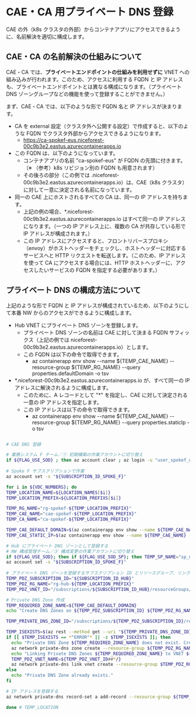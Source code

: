 # CAE・CA 用プライベート DNS 登録

CAE の外（k8s クラスタの外部）からコンテナアプリにアクセスできるように、名前解決を適切に構成します。

## CAE・CA の名前解決の仕組みについて

CAE・CA では、**プライベートエンドポイントの仕組みを利用せずに** VNET への組み込みが行われます。このため、アクセスに利用する FQDN と IP アドレスも、プライベートエンドポイントとは異なる構成になります。（プライベート DNS ゾーングループなどの機能を使って登録することができません。）

まず、CAE・CA では、以下のような形で FQDN 名と IP アドレスが決まります。

- CA を external 設定（クラスタ外へ公開する設定）で作成すると、以下のような FQDN でクラスタ外部からアクセスできるようになります。
  - https://ca-spokef-eus.niceforest-00c9b3e2.eastus.azurecontainerapps.io
- この FQDN は、以下のようになっています。
  - コンテナアプリの名前 "ca-spokef-eus" が FQDN の先頭に付きます。（※ （参考）k8s リビジョン別の FQDN も用意されます）
  - その後ろの部分（この例では .niceforest-00c9b3e2.eastus.azurecontainerapps.io）は、CAE（k8s クラスタ）に対して一意に決定される名前になっています。
- 同一の CAE 上にホストされるすべての CA は、同一の IP アドレスを持ちます。
  - 上記の例の場合、*.niceforest-00c9b3e2.eastus.azurecontainerapps.io はすべて同一の IP アドレスになります。（一つの IP アドレス上に、複数の CA が共存している形で IP アドレスが構成されます。）
  - この IP アドレスにアクセスすると、フロントリバースプロキシ（envoy）がホストヘッダーをチェックし、ホストヘッダーに対応するサービスへと HTTP リクエストを転送します。（このため、IP アドレスを使って CA にアクセスする場合には、HTTP ホストヘッダーに、アクセスしたいサービスの FQDN を指定する必要があります。）

## プライベート DNS の構成方法について

上記のような形で FQDN と IP アドレスが構成されているため、以下のようにして本番 NW からのアクセスができるように構成します。

- Hub VNET にプライベート DNS ゾーンを登録します。
  - プライベート DNS ゾーンの名前は CAE に対して決まる FQDN サフィックス（上記の例では niceforest-00c9b3e2.eastus.azurecontainerapps.io）とします。
  - この FQDN は以下の命令で取得できます。
    - az containerapp env show --name ${TEMP_CAE_NAME} --resource-group ${TEMP_RG_NAME} --query properties.defaultDomain -o tsv
- *.niceforest-00c9b3e2.eastus.azurecontainerapps.io が、すべて同一の IP アドレスに解決されるように構成します。
  - このために、A レコードとして "\*" を指定し、CAE に対して決定される一意の IP アドレスを指定します。
  - この IP アドレスは以下の命令で取得できます。
    - az containerapp env show --name ${TEMP_CAE_NAME} --resource-group ${TEMP_RG_NAME} --query properties.staticIp -o tsv

```bash

# CAE DNS 登録

# 業務システム F チーム／① 初期構築の作業アカウントに切り替え
if ${FLAG_USE_SOD} ; then az account clear ; az login -u "user_spokef_dev@${PRIMARY_DOMAIN_NAME}" -p "${ADMIN_PASSWORD}" ; fi
 
# Spoke F サブスクリプションで作業
az account set -s "${SUBSCRIPTION_ID_SPOKE_F}"

for i in ${VDC_NUMBERS}; do
TEMP_LOCATION_NAME=${LOCATION_NAMES[$i]}
TEMP_LOCATION_PREFIX=${LOCATION_PREFIXS[$i]}

TEMP_RG_NAME="rg-spokef-${TEMP_LOCATION_PREFIX}"
TEMP_CAE_NAME="cae-spokef-${TEMP_LOCATION_PREFIX}"
TEMP_CA_NAME="ca-spokef-${TEMP_LOCATION_PREFIX}"

TEMP_CAE_DEFAULT_DOMAIN=$(az containerapp env show --name ${TEMP_CAE_NAME} --resource-group ${TEMP_RG_NAME} --query properties.defaultDomain -o tsv)
TEMP_CAE_STATIC_IP=$(az containerapp env show --name ${TEMP_CAE_NAME} --resource-group ${TEMP_RG_NAME} --query properties.staticIp -o tsv)

# Hub にプライベート DNS ゾーンとして登録する
# NW 構成管理チーム／③ 構成変更の作業アカウントに切り替え
if ${FLAG_USE_SOD}; then if ${FLAG_USE_SOD_SP}; then TEMP_SP_NAME="sp_nw_change"; az login --service-principal --username ${SP_APP_IDS[${TEMP_SP_NAME}]} --password ${SP_PWDS[${TEMP_SP_NAME}]} --tenant ${PRIMARY_DOMAIN_NAME} --allow-no-subscriptions; else az account clear; az login -u "user_nw_change@${PRIMARY_DOMAIN_NAME}" -p "${ADMIN_PASSWORD}"; fi; fi
az account set -s "${SUBSCRIPTION_ID_SPOKE_F}"
 
# プライベート DNS ゾーンを登録するサブスクリプション ID とリソースグループ、リンク先 VNET
TEMP_PDZ_SUBSCRIPTION_ID="${SUBSCRIPTION_ID_HUB}"
TEMP_PDZ_RG_NAME="rg-hub-${TEMP_LOCATION_PREFIX}"
TEMP_PDZ_VNET_ID="/subscriptions/${SUBSCRIPTION_ID_HUB}/resourceGroups/rg-hub-${TEMP_LOCATION_PREFIX}/providers/Microsoft.Network/virtualNetworks/vnet-hub-${TEMP_LOCATION_PREFIX}"

# Private DNS Zone 作成
TEMP_REQUIRED_ZONE_NAME=${TEMP_CAE_DEFAULT_DOMAIN}
echo "Create DNS Zones on ${TEMP_PDZ_SUBSCRIPTION_ID} ${TEMP_PDZ_RG_NAME} : ${TEMP_REQUIRED_ZONE_NAME}"

TEMP_PRIVATE_DNS_ZONE_ID="/subscriptions/${TEMP_PDZ_SUBSCRIPTION_ID}/resourceGroups/${TEMP_PDZ_RG_NAME}/providers/Microsoft.Network/privateDnsZones/${TEMP_REQUIRED_ZONE_NAME}"

TEMP_ISEXISTS=$(az rest --method get --uri "${TEMP_PRIVATE_DNS_ZONE_ID}?api-version=2020-06-01" --query id -o tsv)
if [[ $TEMP_ISEXISTS == *"ERROR"* || -z $TEMP_ISEXISTS ]]; then
  echo "Private DNS Zone ${TEMP_REQUIRED_ZONE_NAME} does not exist. Creating Private DNS Zone on Subscription ${TEMP_PDZ_SUBSCRIPTION_ID}."
  az network private-dns zone create --resource-group ${TEMP_PDZ_RG_NAME} --name ${TEMP_REQUIRED_ZONE_NAME} --subscription "${TEMP_PDZ_SUBSCRIPTION_ID}"
  echo "Linking Private DNS Zones ${TEMP_REQUIRED_ZONE_NAME} to VNET ${TEMP_PDZ_VNET_ID}."
  TEMP_PDZ_VNET_NAME=${TEMP_PDZ_VNET_ID##*/}
  az network private-dns link vnet create --resource-group $TEMP_PDZ_RG_NAME --zone-name $TEMP_REQUIRED_ZONE_NAME --name $TEMP_PDZ_VNET_NAME --virtual-network $TEMP_PDZ_VNET_ID --registration-enabled false --subscription "${TEMP_PDZ_SUBSCRIPTION_ID}"
else
  echo "Private DNS Zone already exists."
fi

# IP アドレスを登録する
az network private-dns record-set a add-record --resource-group ${TEMP_PDZ_RG_NAME} --zone-name ${TEMP_REQUIRED_ZONE_NAME} --record-set-name "*" --ipv4-address ${TEMP_CAE_STATIC_IP} --subscription "${TEMP_PDZ_SUBSCRIPTION_ID}"

done # TEMP_LOCATION

```
